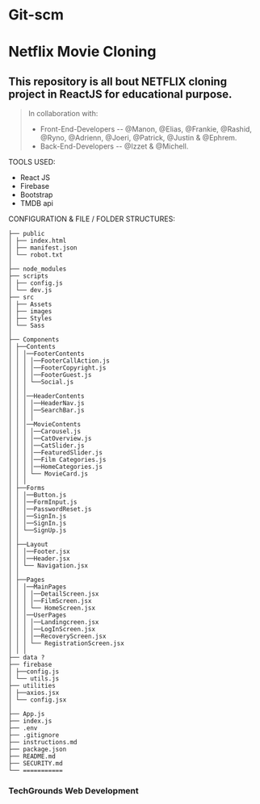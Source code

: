 # Git-scm

# Netflix Movie Cloning

## This repository is all bout NETFLIX cloning project in ReactJS for educational purpose.

> In collaboration with:<br/>
>
> - Front-End-Developers -- @Manon, @Elias, @Frankie, @Rashid, @Ryno, @Adrienn, @Joeri, @Patrick, @Justin & @Ephrem.<br/>
> - Back-End-Developers -- @Izzet & @Michell.

TOOLS USED:

- React JS
- Firebase
- Bootstrap
- TMDB api

CONFIGURATION & FILE / FOLDER STRUCTURES:

```
├── public
│ ├── index.html
│ ├── manifest.json
│ └── robot.txt
│
├── node_modules
├── scripts
│ ├── config.js
│ └── dev.js
├── src
│ ├── Assets
│ ├── images
│ ├── Styles
│ └── Sass
│
├── Components
│ ├──Contents
│ │ │──FooterContents
│ │ │ │──FooterCallAction.js
│ │ │ │──FooterCopyright.js
│ │ │ │──FooterGuest.js
│ │ │ └──Social.js
│ │ │
│ │ │──HeaderContents
│ │ │ │──HeaderNav.js
│ │ │ │──SearchBar.js
│ │ │ │
│ │ │──MovieContents
│ │ │ │──Carousel.js
│ │ │ │──CatOverview.js
│ │ │ │──CatSlider.js
│ │ │ │──FeaturedSlider.js
│ │ │ │──Film Categories.js
│ │ │ │──HomeCategories.js
│ │ │ └── MovieCard.js
│ │ │
│ ├──Forms
│ │ │──Button.js
│ │ │──FormInput.js
│ │ │──PasswordReset.js
│ │ │──SignIn.js
│ │ │──SignIn.js
│ │ └──SignUp.js
│ │
│ ├──Layout
│ │ │──Footer.jsx
│ │ │──Header.jsx
│ │ └── Navigation.jsx
│ │
│ ├──Pages
│ │ │──MainPages
│ │ │ │──DetailScreen.jsx
│ │ │ │──FilmScreen.jsx
│ │ │ └── HomeScreen.jsx
│ │ │──UserPages
│ │ │ │──Landingcreen.jsx
│ │ │ │──LogInScreen.jsx
│ │ │ │──RecoveryScreen.jsx
│ │ │ └── RegistrationScreen.jsx
│ │ │
├── data ?
├── firebase
│ ├──config.js
│ └── utils.js
├── utilities
│ ├──axios.jsx
│ └── config.jsx
│
├── App.js
├── index.js
├── .env
├── .gitignore
├── instructions.md
├── package.json
├── README.md
├── SECURITY.md
└── ===========
```

### TechGrounds Web Development
